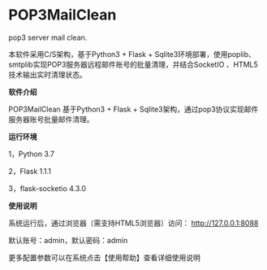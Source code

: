 # POP3MailClean

pop3 server mail clean.

本软件采用C/S架构，基于Python3 + Flask + Sqlite3环境部署，使用poplib、smtplib实现POP3服务器远程邮件账号的批量清理，并结合SocketIO 、HTML5技术输出实时清理状态。


**软件介绍**

POP3MailClean 基于Python3 + Flask + Sqlite3架构，通过pop3协议实现邮件服务器账号批量邮件清理。

**运行环境**

1，Python 3.7

2，Flask 1.1.1

3，flask-socketio 4.3.0

**使用说明**

系统运行后，通过浏览器（需支持HTML5浏览器）访问： http://127.0.0.1:8088

默认账号：admin，默认密码：admin

更多配置参数可以在系统点击【使用帮助】查看详细使用说明